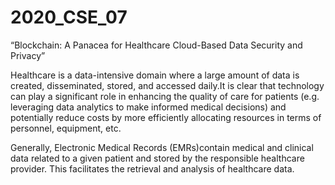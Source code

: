 # 2020_CSE_07
“Blockchain: A Panacea for Healthcare Cloud-Based Data Security and Privacy”

Healthcare is a data-intensive domain where a large amount of data is created, disseminated, stored, and accessed daily.It is clear that technology can play a significant role in enhancing the quality of care for patients (e.g. leveraging data analytics to make informed medical decisions) and potentially reduce costs by more efficiently allocating resources in terms of personnel, equipment, etc.

Generally, Electronic Medical Records (EMRs)contain medical and clinical data related to a given patient and stored by the responsible healthcare provider. This facilitates the retrieval and analysis of healthcare data. 


